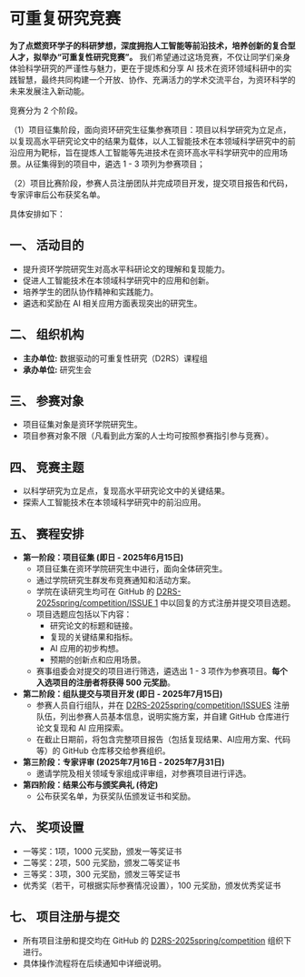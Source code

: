 # 可重复研究竞赛

**为了点燃资环学子的科研梦想，深度拥抱人工智能等前沿技术，培养创新的复合型人才，拟举办“可重复性研究竞赛”。** 我们希望通过这场竞赛，不仅让同学们亲身体验科学研究的严谨性与魅力，更在于提炼和分享 AI 技术在资环领域科研中的实践智慧，最终共同构建一个开放、协作、充满活力的学术交流平台，为资环科学的未来发展注入新动能。

竞赛分为 2 个阶段。

（1）项目征集阶段，面向资环研究生征集参赛项目：项目以科学研究为立足点，以复现高水平研究论文中的结果为载体，以人工智能技术在本领域科学研究中的前沿应用为靶标，旨在提炼人工智能等先进技术在资环高水平科学研究中的应用场景。从征集得到的项目中，遴选 1 - 3 项列为参赛项目；

（2）项目比赛阶段，参赛人员注册团队并完成项目开发，提交项目报告和代码，专家评审后公布获奖名单。

具体安排如下：

## 一、 活动目的

* 提升资环学院研究生对高水平科研论文的理解和复现能力。
* 促进人工智能技术在本领域科学研究中的应用和创新。
* 培养学生的团队协作精神和实践能力。
* 遴选和奖励在 AI 相关应用方面表现突出的研究生。

## 二、 组织机构

* **主办单位:** 数据驱动的可重复性研究（D2RS）课程组
* **承办单位:** 研究生会

## 三、 参赛对象

* 项目征集对象是资环学院研究生。
* 项目参赛对象不限（凡看到此方案的人士均可按照参赛指引参与竞赛）。

## 四、 竞赛主题

* 以科学研究为立足点，复现高水平研究论文中的关键结果。
* 探索人工智能技术在本领域科学研究中的前沿应用。

## 五、 赛程安排

* **第一阶段：项目征集 (即日 - 2025年6月15日)**
    * 项目征集在资环学院研究生中进行，面向全体研究生。
    * 通过学院研究生群发布竞赛通知和活动方案。
    * 学院在读研究生均可在 GitHub 的 [D2RS-2025spring/competition/ISSUE 1](https://github.com/D2RS-2025spring/competition/issues/1) 中以回复的方式注册并提交项目选题。
    * 项目选题应包括以下内容：
        * 研究论文的标题和链接。
        * 复现的关键结果和指标。
        * AI 应用的初步构想。
        * 预期的创新点和应用场景。
    * 赛事组委会对提交的项目进行筛选，遴选出 1 - 3 项作为参赛项目。**每个入选项目的注册者将获得 500 元奖励**。
* **第二阶段：组队提交与项目开发 (即日 - 2025年7月15日)**
    * 参赛人员自行组队，并在 [D2RS-2025spring/competition/ISSUES](https://github.com/D2RS-2025spring/competition/issues) 注册队伍，列出参赛人员基本信息，说明实施方案，并自建 GitHub 仓库进行论文复现和 AI 应用探索。
    * 在截止日期前，将包含完整项目报告（包括复现结果、AI应用方案、代码等）的 GitHub 仓库移交给参赛组织。
* **第三阶段：专家评审 (2025年7月16日 - 2025年7月31日)**
    * 邀请学院及相关领域专家组成评审组，对参赛项目进行评选。
* **第四阶段：结果公布与颁奖典礼 (待定)**
    * 公布获奖名单，为获奖队伍颁发证书和奖励。

## 六、 奖项设置

* 一等奖：1项，1000 元奖励，颁发一等奖证书
* 二等奖：2项，500 元奖励，颁发二等奖证书
* 三等奖：3项，300 元奖励，颁发三等奖证书
* 优秀奖（若干，可根据实际参赛情况设置），100 元奖励，颁发优秀奖证书

## 七、 项目注册与提交

* 所有项目注册和提交均在 GitHub 的 [D2RS-2025spring/competition](https://github.com/D2RS-2025spring/competition) 组织下进行。
* 具体操作流程将在后续通知中详细说明。

